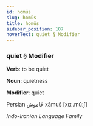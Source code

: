```yaml
---
id: homüs
slug: homüs
title: homüs
sidebar_position: 107
hoverText: quiet § Modifier
---
```


### quiet § Modifier

**Verb**: to be quiet

**Noun**: quietness

**Modifier**: quiet

Persian خَاموش xâmuš [xɒː.múːʃ]

*Indo-Iranian Language Family*